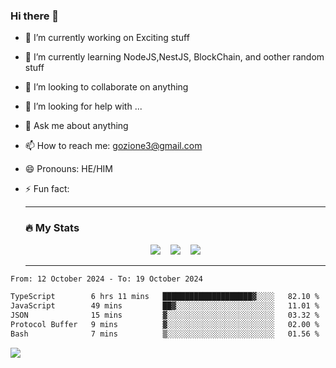 ### Hi there 👋

<!--
**charlieScript/charlieScript** is a ✨ _special_ ✨ repository because its `README.md` (this file) appears on your GitHub profile.

Here are some ideas to get you started: -->

- 🔭 I’m currently working on Exciting stuff
- 🌱 I’m currently learning NodeJS,NestJS, BlockChain, and oother random stuff
- 👯 I’m looking to collaborate on anything
- 🤔 I’m looking for help with ...
- 💬 Ask me about anything
- 📫 How to reach me: gozione3@gmail.com
- 😄 Pronouns: HE/HIM
- ⚡ Fun fact:


  ---

  ### :fire: My Stats

  <div id="stats" align="center">
  <img src="http://github-readme-streak-stats.herokuapp.com?user=charlieScript&theme=dark&date_format=M%20j%5B%2C%20Y%5D" />&nbsp;&nbsp;&nbsp;
  <img src="https://github-readme-stats.vercel.app/api/top-langs/?username=charlieScript&layout=compact&theme=vision-friendly-dark"/>&nbsp;&nbsp;&nbsp;
  <img src="https://github-readme-stats.vercel.app/api?username=charlieScript&show_icons=true&theme=radical"/>
  </div>

  ---



<!--START_SECTION:waka-->

```txt
From: 12 October 2024 - To: 19 October 2024

TypeScript        6 hrs 11 mins   ████████████████████▓░░░░   82.10 %
JavaScript        49 mins         ██▓░░░░░░░░░░░░░░░░░░░░░░   11.01 %
JSON              15 mins         ▓░░░░░░░░░░░░░░░░░░░░░░░░   03.32 %
Protocol Buffer   9 mins          ▓░░░░░░░░░░░░░░░░░░░░░░░░   02.00 %
Bash              7 mins          ▒░░░░░░░░░░░░░░░░░░░░░░░░   01.56 %
```

<!--END_SECTION:waka-->
![](https://komarev.com/ghpvc/?username=charlieScript)

